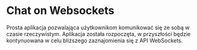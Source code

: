 # Chat on Websockets

Prosta aplikacja pozwalająca użytkownikom komunikować się ze sobą w czasie rzeczywistym. 
Aplikacja została rozpoczęta, w przyszłości będzie kontynuowana w celu bliższego zaznajomienia się z API WebSockets. 
